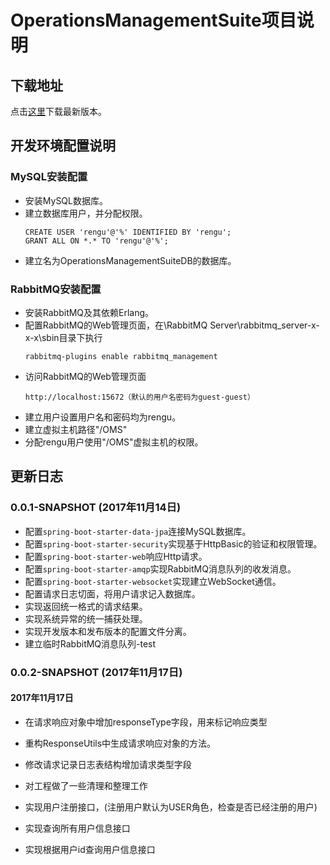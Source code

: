 # OperationsManagementSuite项目说明

## 下载地址

点击[这里](https://github.com/MagnyCopper/OperationsManagementSuite/releases/latest)下载最新版本。

## 开发环境配置说明

### MySQL安装配置

* 安装MySQL数据库。
* 建立数据库用户，并分配权限。
  ```
  CREATE USER 'rengu'@'%' IDENTIFIED BY 'rengu';
  GRANT ALL ON *.* TO 'rengu'@'%';
  ```
* 建立名为OperationsManagementSuiteDB的数据库。

### RabbitMQ安装配置

* 安装RabbitMQ及其依赖Erlang。
* 配置RabbitMQ的Web管理页面，在\RabbitMQ Server\rabbitmq_server-x-x-x\sbin目录下执行
  ```
  rabbitmq-plugins enable rabbitmq_management
  ```
* 访问RabbitMQ的Web管理页面
  ```
  http://localhost:15672（默认的用户名密码为guest-guest）
  ```
* 建立用户设置用户名和密码均为rengu。
* 建立虚拟主机路径"/OMS"
* 分配rengu用户使用"/OMS"虚拟主机的权限。

## 更新日志

### 0.0.1-SNAPSHOT (2017年11月14日)
    
* 配置```spring-boot-starter-data-jpa```连接MySQL数据库。
* 配置```spring-boot-starter-security```实现基于HttpBasic的验证和权限管理。
* 配置```spring-boot-starter-web```响应Http请求。
* 配置```spring-boot-starter-amqp```实现RabbitMQ消息队列的收发消息。
* 配置```spring-boot-starter-websocket```实现建立WebSocket通信。
* 配置请求日志切面，将用户请求记入数据库。
* 实现返回统一格式的请求结果。
* 实现系统异常的统一捕获处理。
* 实现开发版本和发布版本的配置文件分离。
* 建立临时RabbitMQ消息队列-test

### 0.0.2-SNAPSHOT (2017年11月17日)

#### 2017年11月17日
* 在请求响应对象中增加responseType字段，用来标记响应类型
* 重构ResponseUtils中生成请求响应对象的方法。
* 修改请求记录日志表结构增加请求类型字段
* 对工程做了一些清理和整理工作

* 实现用户注册接口，(注册用户默认为USER角色，检查是否已经注册的用户)
* 实现查询所有用户信息接口
* 实现根据用户id查询用户信息接口